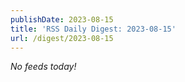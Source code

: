 ```yaml
---
publishDate: 2023-08-15
title: 'RSS Daily Digest: 2023-08-15'
url: /digest/2023-08-15
---
```


_No feeds today!_
